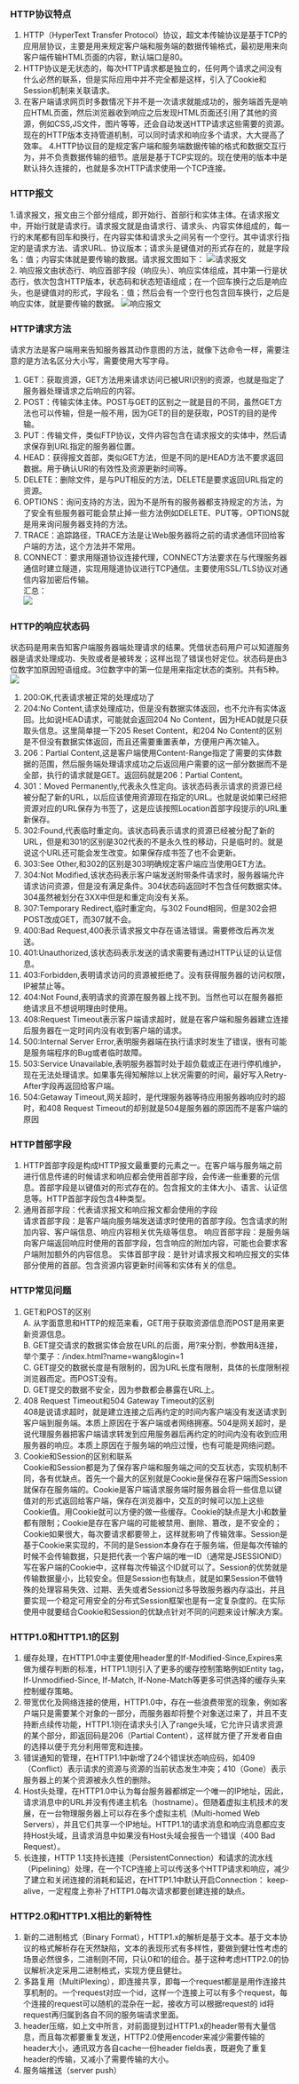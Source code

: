 ### HTTP协议特点
1. HTTP（HyperText Transfer Protocol）协议，超文本传输协议是基于TCP的应用层协议，主要是用来规定客户端和服务端的数据传输格式，最初是用来向客户端传输HTML页面的内容，默认端口是80。
2. HTTP协议是无状态的，每次HTTP请求都是独立的，任何两个请求之间没有什么必然的联系，但是实际应用中并不完全都是这样，引入了Cookie和Session机制来关联请求。
3. 在客户端请求网页时多数情况下并不是一次请求就能成功的，服务端首先是响应HTML页面，然后浏览器收到响应之后发现HTML页面还引用了其他的资源，例如CSS,JS文件，图片等等，还会自动发送HTTP请求这些需要的资源。现在的HTTP版本支持管道机制，可以同时请求和响应多个请求，大大提高了效率。
4.HTTP协议目的是规定客户端和服务端数据传输的格式和数据交互行为，并不负责数据传输的细节。底层是基于TCP实现的。现在使用的版本中是默认持久连接的，也就是多次HTTP请求使用一个TCP连接。

### HTTP报文

1.请求报文，报文由三个部分组成，即开始行、首部行和实体主体。在请求报文中，开始行就是请求行。请求报文就是由请求行、请求头、内容实体组成的，每一行的末尾都有回车和换行，在内容实体和请求头之间另有一个空行。其中请求行指定的是请求方法、请求URL、协议版本；请求头是键值对的形式存在的，就是字段名：值；内容实体就是要传输的数据。请求报文图如下：
![请求报文](https://images2015.cnblogs.com/blog/735119/201612/735119-20161222192403854-1215865074.png)  
2. 响应报文由状态行、响应首部字段（响应头）、响应实体组成，其中第一行是状态行，依次包含HTTP版本，状态码和状态短语组成；在一个回车换行之后是响应头，也是键值对的形式，字段名：值；然后会有一个空行也包含回车换行，之后是响应实体，就是要传输的数据。
![响应报文](https://images2015.cnblogs.com/blog/735119/201612/735119-20161222194943854-529251231.png)  

### HTTP请求方法

请求方法是客户端用来告知服务器其动作意图的方法，就像下达命令一样，需要注意的是方法名区分大小写，需要使用大写字母。  
1. GET：获取资源，GET方法用来请求访问已被URI识别的资源，也就是指定了服务器处理请求之后响应的内容。
2. POST：传输实体主体。POST与GET的区别之一就是目的不同，虽然GET方法也可以传输，但是一般不用，因为GET的目的是获取，POST的目的是传输。
3. PUT：传输文件，类似FTP协议，文件内容包含在请求报文的实体中，然后请求保存到URL指定的服务器位置。
4. HEAD：获得报文首部，类似GET方法，但是不同的是HEAD方法不要求返回数据。用于确认URI的有效性及资源更新时间等。
5. DELETE：删除文件，是与PUT相反的方法，DELETE是要求返回URL指定的资源。
6. OPTIONS：询问支持的方法，因为不是所有的服务器都支持规定的方法，为了安全有些服务器可能会禁止掉一些方法例如DELETE、PUT等，OPTIONS就是用来询问服务器支持的方法。
7. TRACE：追踪路径，TRACE方法是让Web服务器将之前的请求通信环回给客户端的方法，这个方法并不常用。
8. CONNECT：要求用隧道协议连接代理，CONNECT方法要求在与代理服务器通信时建立隧道，实现用隧道协议进行TCP通信。主要使用SSL/TLS协议对通信内容加密后传输。  
汇总：  
![](https://images2015.cnblogs.com/blog/735119/201612/735119-20161222203657557-1281147259.png)  

### HTTP的响应状态码
状态码是用来告知客户端服务器端处理请求的结果。凭借状态码用户可以知道服务器是请求处理成功、失败或者是被转发；这样出现了错误也好定位。状态码是由3位数字加原因短语组成。3位数字中的第一位是用来指定状态的类别。共有5种。  
![](https://images2015.cnblogs.com/blog/735119/201612/735119-20161223094511729-996071705.png)  
1. 200:OK,代表请求被正常的处理成功了
2. 204:No Content,请求处理成功，但是没有数据实体返回，也不允许有实体返回。比如说HEAD请求，可能就会返回204 No Content，因为HEAD就是只获取头信息。这里简单提一下205 Reset Content，和204 No Content的区别是不但没有数据实体返回，而且还需要重置表单，方便用户再次输入。
3. 206：Partial Content,这是客户端使用Content-Range指定了需要的实体数据的范围，然后服务端处理请求成功之后返回用户需要的这一部分数据而不是全部，执行的请求就是GET。返回码就是206：Partial Content。
4. 301：Moved Permanently,代表永久性定向。该状态码表示请求的资源已经被分配了新的URL，以后应该使用资源现在指定的URL。也就是说如果已经把资源对应的URL保存为书签了，这是应该按照Location首部字段提示的URL重新保存。
5. 302:Found,代表临时重定向。该状态码表示请求的资源已经被分配了新的URL，但是和301的区别是302代表的不是永久性的移动，只是临时的。就是说这个URL还可能会发生改变。如果保存成书签了也不会更新。
6. 303:See Other,和302的区别是303明确规定客户端应当使用GET方法。
7. 304:Not Modified,该状态码表示客户端发送附带条件请求时，服务器端允许请求访问资源，但是没有满足条件。304状态码返回时不包含任何数据实体。304虽然被划分在3XX中但是和重定向没有关系。
8. 307:Temporary Redirect,临时重定向，与302 Found相同，但是302会把POST改成GET，而307就不会。
9. 400:Bad Request,400表示请求报文中存在语法错误。需要修改后再次发送。
10. 401:Unauthorized,该状态码表示发送的请求需要有通过HTTP认证的认证信息。
11. 403:Forbidden,表明请求访问的资源被拒绝了。没有获得服务器的访问权限，IP被禁止等。
12. 404:Not Found,表明请求的资源在服务器上找不到。当然也可以在服务器拒绝请求且不想说明理由时使用。
13. 408:Request Timeout表示客户端请求超时，就是在客户端和服务器建立连接后服务器在一定时间内没有收到客户端的请求。
14. 500:Internal Server Error,表明服务器端在执行请求时发生了错误，很有可能是服务端程序的Bug或者临时故障。
15. 503:Service Unavailable,表明服务器暂时处于超负载或正在进行停机维护，现在无法处理请求。如果事先得知解除以上状况需要的时间，最好写入Retry-After字段再返回给客户端。
16. 504:Getaway Timeout,网关超时，是代理服务器等待应用服务器响应时的超时，和408 Request Timeout的却别就是504是服务器的原因而不是客户端的原因

### HTTP首部字段
1. HTTP首部字段是构成HTTP报文最重要的元素之一。在客户端与服务端之前进行信息传递的时候请求和响应都会使用首部字段，会传递一些重要的元信息。首部字段是以键值对的形式存在的。包含报文的主体大小、语言、认证信息等。HTTP首部字段包含4种类型。
2. 通用首部字段：代表请求报文和响应报文都会使用的字段  
   请求首部字段：是客户端向服务端发送请求时使用的首部字段。包含请求的附加内容、客户端信息、响应内容相关优先级等信息。
   响应首部字段：是服务端向客户端返回响应时使用的首部字段，包含响应的附加内容，可能也会要求客户端附加额外的内容信息。
   实体首部字段：是针对请求报文和响应报文的实体部分使用的首部。包含资源内容更新时间等和实体有关的信息。

### HTTP常见问题

1. GET和POST的区别  
A. 从字面意思和HTTP的规范来看，GET用于获取资源信息而POST是用来更新资源信息。  
B. GET提交请求的数据实体会放在URL的后面，用?来分割，参数用&连接，举个栗子：/index.html?name=wang&login=1  
C. GET提交的数据长度是有限制的，因为URL长度有限制，具体的长度限制视浏览器而定。而POST没有。  
D. GET提交的数据不安全，因为参数都会暴露在URL上。  
2. 408 Request Timeout和504 Gateway Timeout的区别  
408是说请求超时，就是建立连接之后再约定的时间内客户端没有发送请求到客户端到服务端。本质上原因在于客户端或者网络拥塞。504是网关超时，是说代理服务器把客户端请求转发到应用服务器后再约定的时间内没有收到应用服务器的响应。本质上原因在于服务端的响应过慢，也有可能是网络问题。
3. Cookie和Session的区别和联系  
Cookie和Session都是为了保存客户端和服务端之间的交互状态，实现机制不同，各有优缺点。首先一个最大的区别就是Cookie是保存在客户端而Session就保存在服务端的。Cookie是客户端请求服务端时服务器会将一些信息以键值对的形式返回给客户端，保存在浏览器中，交互的时候可以加上这些Cookie值。用Cookie就可以方便的做一些缓存。Cookie的缺点是大小和数量都有限制；Cookie是存在客户端的可能被禁用、删除、篡改，是不安全的；Cookie如果很大，每次要请求都要带上，这样就影响了传输效率。Session是基于Cookie来实现的，不同的是Session本身存在于服务端，但是每次传输的时候不会传输数据，只是把代表一个客户端的唯一ID（通常是JSESSIONID）写在客户端的Cookie中，这样每次传输这个ID就可以了。Session的优势就是传输数据量小，比较安全。但是Session也有缺点，就是如果Session不做特殊的处理容易失效、过期、丢失或者Session过多导致服务器内存溢出，并且要实现一个稳定可用安全的分布式Session框架也是有一定复杂度的。在实际使用中就要结合Cookie和Session的优缺点针对不同的问题来设计解决方案。

### HTTP1.0和HTTP1.1的区别
1. 缓存处理，在HTTP1.0中主要使用header里的If-Modified-Since,Expires来做为缓存判断的标准，HTTP1.1则引入了更多的缓存控制策略例如Entity tag，If-Unmodified-Since, If-Match, If-None-Match等更多可供选择的缓存头来控制缓存策略。
2. 带宽优化及网络连接的使用，HTTP1.0中，存在一些浪费带宽的现象，例如客户端只是需要某个对象的一部分，而服务器却将整个对象送过来了，并且不支持断点续传功能，HTTP1.1则在请求头引入了range头域，它允许只请求资源的某个部分，即返回码是206（Partial Content），这样就方便了开发者自由的选择以便于充分利用带宽和连接。
3. 错误通知的管理，在HTTP1.1中新增了24个错误状态响应码，如409（Conflict）表示请求的资源与资源的当前状态发生冲突；410（Gone）表示服务器上的某个资源被永久性的删除。
4. Host头处理，在HTTP1.0中认为每台服务器都绑定一个唯一的IP地址，因此，请求消息中的URL并没有传递主机名（hostname）。但随着虚拟主机技术的发展，在一台物理服务器上可以存在多个虚拟主机（Multi-homed Web Servers），并且它们共享一个IP地址。HTTP1.1的请求消息和响应消息都应支持Host头域，且请求消息中如果没有Host头域会报告一个错误（400 Bad Request）。
5. 长连接，HTTP 1.1支持长连接（PersistentConnection）和请求的流水线（Pipelining）处理，在一个TCP连接上可以传送多个HTTP请求和响应，减少了建立和关闭连接的消耗和延迟，在HTTP1.1中默认开启Connection： keep-alive，一定程度上弥补了HTTP1.0每次请求都要创建连接的缺点。

### HTTP2.0和HTTP1.X相比的新特性
1. 新的二进制格式（Binary Format），HTTP1.x的解析是基于文本。基于文本协议的格式解析存在天然缺陷，文本的表现形式有多样性，要做到健壮性考虑的场景必然很多，二进制则不同，只认0和1的组合。基于这种考虑HTTP2.0的协议解析决定采用二进制格式，实现方便且健壮。
2. 多路复用（MultiPlexing），即连接共享，即每一个request都是是用作连接共享机制的。一个request对应一个id，这样一个连接上可以有多个request，每个连接的request可以随机的混杂在一起，接收方可以根据request的 id将request再归属到各自不同的服务端请求里面。
3. header压缩，如上文中所言，对前面提到过HTTP1.x的header带有大量信息，而且每次都要重复发送，HTTP2.0使用encoder来减少需要传输的header大小，通讯双方各自cache一份header fields表，既避免了重复header的传输，又减小了需要传输的大小。
4. 服务端推送（server push）
